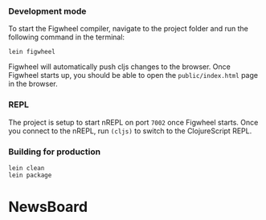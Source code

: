 
### Development mode

To start the Figwheel compiler, navigate to the project folder and run the following command in the terminal:

```
lein figwheel
```

Figwheel will automatically push cljs changes to the browser.
Once Figwheel starts up, you should be able to open the `public/index.html` page in the browser.

### REPL

The project is setup to start nREPL on port `7002` once Figwheel starts.
Once you connect to the nREPL, run `(cljs)` to switch to the ClojureScript REPL.

### Building for production

```
lein clean
lein package
```
# NewsBoard
